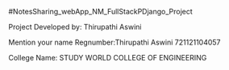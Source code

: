 #NotesSharing_webApp_NM_FullStackPDjango_Project

Project Developed by: Thirupathi Aswini

Mention your name Regnumber:Thirupathi Aswini 721121104057

College Name: STUDY WORLD COLLEGE OF ENGINEERING
